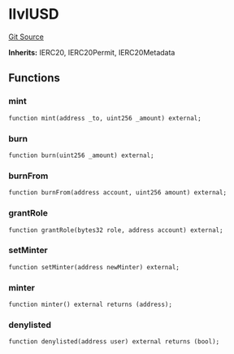 # IlvlUSD
[Git Source](https://github.com/Level-Money/contracts/blob/596e7d17f2f0a509e7a447183bc335cd46833918/src/interfaces/IlvlUSD.sol)

**Inherits:**
IERC20, IERC20Permit, IERC20Metadata


## Functions
### mint


```solidity
function mint(address _to, uint256 _amount) external;
```

### burn


```solidity
function burn(uint256 _amount) external;
```

### burnFrom


```solidity
function burnFrom(address account, uint256 amount) external;
```

### grantRole


```solidity
function grantRole(bytes32 role, address account) external;
```

### setMinter


```solidity
function setMinter(address newMinter) external;
```

### minter


```solidity
function minter() external returns (address);
```

### denylisted


```solidity
function denylisted(address user) external returns (bool);
```

